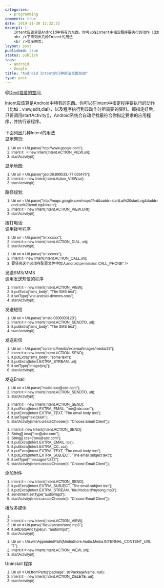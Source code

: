 ```yaml
--- 
categories: 
  - programming
comments: true
date: 2010-11-30 12:32:33
excerpt: |-
    Intent应该算是Android中特有的东西。你可以在Intent中指定程序要执行的动作（比如：view,edit,dial），以及程序执行到该动作时所需要的资料。都指定好后，只要调用startActivity()，Android系统会自动寻找最符合你指定要求的应用程序，并执行该程序。
    <br />下面列出几种Intent的用法
    <br />显示网页:
layout: post
published: true
status: publish
tags: 
  - android
  - Google
title: "Android Intent的几种用法全面总结"
type: post
---
```

@<a href="http://hi.baidu.com/devil%B6%C0%B0%AE/blog/item/5f5caf5e3ce43f48faf2c004.html" target="_blank">Devil独爱的空间 </a>

<span class="t_tag" style="line-height: normal;">Intent</span>应该算是Android中特有的东西。你可以在Intent中指定<span class="t_tag" style="line-height: normal;">程序</span>要执行的动作（比如：view,edit,dial），以及程序执行到该动作时所需要的<span class="t_tag" style="line-height: normal;">资料</span>。都指定好后，只要调用startActivity()，Android<span class="t_tag" style="line-height: normal;">系统</span>会自动寻找最符合你指定要求的<span class="t_tag" style="line-height: normal;">应用</span>程序，并执行该程序。<br style="line-height: normal;"><br style="line-height: normal;">下面列出几种Intent的用法<br style="line-height: normal;">显示网页:
<div class="blockcode" style="font-family: Arial; word-wrap: break-word; word-break: break-all; visibility: visible !important; zoom: 1 !important; filter: none; font-size: 12px; line-height: normal;">
<div style="font-family: Arial; word-wrap: break-word; word-break: break-all; visibility: visible !important; zoom: 1 !important; filter: none; font-size: 12px; line-height: normal;"><ol style="line-height: normal;">
<li style="line-height: normal;">Uri uri = Uri.parse("http://www.google.com");</li>
<li style="line-height: normal;">Intent it   = new Intent(Intent.ACTION_VIEW,uri);</li>
<li style="line-height: normal;">startActivity(it);</li>
</ol></div>
</div>
显示地图:
<div class="blockcode" style="font-family: Arial; word-wrap: break-word; word-break: break-all; visibility: visible !important; zoom: 1 !important; filter: none; font-size: 12px; line-height: normal;">
<div style="font-family: Arial; word-wrap: break-word; word-break: break-all; visibility: visible !important; zoom: 1 !important; filter: none; font-size: 12px; line-height: normal;"><ol style="line-height: normal;">
<li style="line-height: normal;">Uri uri = Uri.parse("geo:38.899533,-77.036476");</li>
<li style="line-height: normal;">Intent it = new Intent(Intent.Action_VIEW,uri);</li>
<li style="line-height: normal;">startActivity(it);</li>
</ol></div>
</div>
路径规划:
<div class="blockcode" style="font-family: Arial; word-wrap: break-word; word-break: break-all; visibility: visible !important; zoom: 1 !important; filter: none; font-size: 12px; line-height: normal;">
<div style="font-family: Arial; word-wrap: break-word; word-break: break-all; visibility: visible !important; zoom: 1 !important; filter: none; font-size: 12px; line-height: normal;"><ol style="line-height: normal;">
<li style="line-height: normal;">Uri uri = Uri.parse("http://maps.google.com/maps?f=d&saddr=startLat%20startLng&daddr=endLat%20endLng&hl=en");</li>
<li style="line-height: normal;">Intent it = new Intent(Intent.ACTION_VIEW,URI);</li>
<li style="line-height: normal;">startActivity(it);</li>
</ol></div>
</div>
拨打电话:<br style="line-height: normal;">调用拨号程序
<div class="blockcode" style="font-family: Arial; word-wrap: break-word; word-break: break-all; visibility: visible !important; zoom: 1 !important; filter: none; font-size: 12px; line-height: normal;">
<div style="font-family: Arial; word-wrap: break-word; word-break: break-all; visibility: visible !important; zoom: 1 !important; filter: none; font-size: 12px; line-height: normal;"><ol style="line-height: normal;">
<li style="line-height: normal;">Uri uri = Uri.parse("tel:xxxxxx");</li>
<li style="line-height: normal;">Intent it = new Intent(Intent.ACTION_DIAL, uri);  </li>
<li style="line-height: normal;">startActivity(it);  </li>
</ol></div>
</div>
<div class="blockcode" style="font-family: Arial; word-wrap: break-word; word-break: break-all; visibility: visible !important; zoom: 1 !important; filter: none; font-size: 12px; line-height: normal;">
<div style="font-family: Arial; word-wrap: break-word; word-break: break-all; visibility: visible !important; zoom: 1 !important; filter: none; font-size: 12px; line-height: normal;"><ol style="line-height: normal;">
<li style="line-height: normal;">Uri uri = Uri.parse("tel.xxxxxx");</li>
<li style="line-height: normal;">Intent it =new Intent(Intent.ACTION_CALL,uri);</li>
<li style="line-height: normal;">要使用这个必须在配置<span class="t_tag" style="line-height: normal;">文件</span>中加入<uses-permission id="<span class="t_tag" style="line-height: normal;">android</span>.permission.CALL_PHONE" /></li>
</ol></div>
</div>
发送SMS/MMS<br style="line-height: normal;">调用发送<span class="t_tag" style="line-height: normal;">短信</span>的程序
<div class="blockcode" style="font-family: Arial; word-wrap: break-word; word-break: break-all; visibility: visible !important; zoom: 1 !important; filter: none; font-size: 12px; line-height: normal;">
<div style="font-family: Arial; word-wrap: break-word; word-break: break-all; visibility: visible !important; zoom: 1 !important; filter: none; font-size: 12px; line-height: normal;"><ol style="line-height: normal;">
<li style="line-height: normal;">Intent it = new Intent(Intent.ACTION_VIEW);</li>
<li style="line-height: normal;">it.putExtra("sms_body", "The SMS text");</li>
<li style="line-height: normal;">it.setType("vnd.android-dir/mms-sms");</li>
<li style="line-height: normal;">startActivity(it);  </li>
</ol></div>
</div>
发送短信
<div class="blockcode" style="font-family: Arial; word-wrap: break-word; word-break: break-all; visibility: visible !important; zoom: 1 !important; filter: none; font-size: 12px; line-height: normal;">
<div style="font-family: Arial; word-wrap: break-word; word-break: break-all; visibility: visible !important; zoom: 1 !important; filter: none; font-size: 12px; line-height: normal;"><ol style="line-height: normal;">
<li style="line-height: normal;">Uri uri = Uri.parse("smsto:0800000123");</li>
<li style="line-height: normal;">Intent it = new Intent(Intent.ACTION_SENDTO, uri);</li>
<li style="line-height: normal;">it.putExtra("sms_body", "The SMS text");</li>
<li style="line-height: normal;">startActivity(it);  </li>
</ol></div>
</div>
发送彩信
<div class="blockcode" style="font-family: Arial; word-wrap: break-word; word-break: break-all; visibility: visible !important; zoom: 1 !important; filter: none; font-size: 12px; line-height: normal;">
<div style="font-family: Arial; word-wrap: break-word; word-break: break-all; visibility: visible !important; zoom: 1 !important; filter: none; font-size: 12px; line-height: normal;"><ol style="line-height: normal;">
<li style="line-height: normal;">Uri uri = Uri.parse("content://media/external/images/media/23");</li>
<li style="line-height: normal;">Intent it = new Intent(Intent.ACTION_SEND);</li>
<li style="line-height: normal;">it.putExtra("sms_body", "some text");</li>
<li style="line-height: normal;">it.putExtra(Intent.EXTRA_STREAM, uri);</li>
<li style="line-height: normal;">it.setType("image/png");</li>
<li style="line-height: normal;">startActivity(it);</li>
</ol></div>
</div>
发送Email
<div class="blockcode" style="font-family: Arial; word-wrap: break-word; word-break: break-all; visibility: visible !important; zoom: 1 !important; filter: none; font-size: 12px; line-height: normal;">
<div style="font-family: Arial; word-wrap: break-word; word-break: break-all; visibility: visible !important; zoom: 1 !important; filter: none; font-size: 12px; line-height: normal;"><ol style="line-height: normal;">
<li style="line-height: normal;">Uri uri = Uri.parse("mailto:xxx@abc.com");</li>
<li style="line-height: normal;">Intent it = new Intent(Intent.ACTION_SENDTO, uri);</li>
<li style="line-height: normal;">startActivity(it);</li>
</ol></div>
</div>
<div class="blockcode" style="font-family: Arial; word-wrap: break-word; word-break: break-all; visibility: visible !important; zoom: 1 !important; filter: none; font-size: 12px; line-height: normal;">
<div style="font-family: Arial; word-wrap: break-word; word-break: break-all; visibility: visible !important; zoom: 1 !important; filter: none; font-size: 12px; line-height: normal;"><ol style="line-height: normal;">
<li style="line-height: normal;">Intent it = new Intent(Intent.ACTION_SEND);</li>
<li style="line-height: normal;">it.putExtra(Intent.EXTRA_EMAIL, "me@abc.com");</li>
<li style="line-height: normal;">it.putExtra(Intent.EXTRA_TEXT, "The email body text");</li>
<li style="line-height: normal;">it.setType("text/plain");</li>
<li style="line-height: normal;">startActivity(Intent.createChooser(it, "Choose Email Client"));  </li>
</ol></div>
</div>
<div class="blockcode" style="font-family: Arial; word-wrap: break-word; word-break: break-all; visibility: visible !important; zoom: 1 !important; filter: none; font-size: 12px; line-height: normal;">
<div style="font-family: Arial; word-wrap: break-word; word-break: break-all; visibility: visible !important; zoom: 1 !important; filter: none; font-size: 12px; line-height: normal;"><ol style="line-height: normal;">
<li style="line-height: normal;">Intent it=new Intent(Intent.ACTION_SEND);    </li>
<li style="line-height: normal;">String[] tos={"me@abc.com"};    </li>
<li style="line-height: normal;">String[] ccs={"you@abc.com"};    </li>
<li style="line-height: normal;">it.putExtra(Intent.EXTRA_EMAIL, tos);    </li>
<li style="line-height: normal;">it.putExtra(Intent.EXTRA_CC, ccs);    </li>
<li style="line-height: normal;">it.putExtra(Intent.EXTRA_TEXT, "The email body text");    </li>
<li style="line-height: normal;">it.putExtra(Intent.EXTRA_SUBJECT, "The email subject text");    </li>
<li style="line-height: normal;">it.setType("message/rfc822");    </li>
<li style="line-height: normal;">startActivity(Intent.createChooser(it, "Choose Email Client"));</li>
</ol></div>
</div>
添加附件
<div class="blockcode" style="font-family: Arial; word-wrap: break-word; word-break: break-all; visibility: visible !important; zoom: 1 !important; filter: none; font-size: 12px; line-height: normal;">
<div style="font-family: Arial; word-wrap: break-word; word-break: break-all; visibility: visible !important; zoom: 1 !important; filter: none; font-size: 12px; line-height: normal;"><ol style="line-height: normal;">
<li style="line-height: normal;">Intent it = new Intent(Intent.ACTION_SEND);</li>
<li style="line-height: normal;">it.putExtra(Intent.EXTRA_SUBJECT, "The email subject text");</li>
<li style="line-height: normal;">it.putExtra(Intent.EXTRA_STREAM, "file:///sdcard/mysong.mp3");</li>
<li style="line-height: normal;">sendIntent.setType("audio/mp3");</li>
<li style="line-height: normal;">startActivity(Intent.createChooser(it, "Choose Email Client"));</li>
</ol></div>
</div>
<span class="t_tag" style="line-height: normal;">播放</span>多媒体
<div class="blockcode" style="font-family: Arial; word-wrap: break-word; word-break: break-all; visibility: visible !important; zoom: 1 !important; filter: none; font-size: 12px; line-height: normal;">
<div style="font-family: Arial; word-wrap: break-word; word-break: break-all; visibility: visible !important; zoom: 1 !important; filter: none; font-size: 12px; line-height: normal;"><ol style="line-height: normal;">
<li style="line-height: normal;">  </li>
<li style="line-height: normal;">Intent it = new Intent(Intent.ACTION_VIEW);</li>
<li style="line-height: normal;">Uri uri = Uri.parse("file:///sdcard/song.mp3");</li>
<li style="line-height: normal;">it.setDataAndType(uri, "audio/mp3");</li>
<li style="line-height: normal;">startActivity(it);</li>
</ol></div>
</div>
<div class="blockcode" style="font-family: Arial; word-wrap: break-word; word-break: break-all; visibility: visible !important; zoom: 1 !important; filter: none; font-size: 12px; line-height: normal;">
<div style="font-family: Arial; word-wrap: break-word; word-break: break-all; visibility: visible !important; zoom: 1 !important; filter: none; font-size: 12px; line-height: normal;"><ol style="line-height: normal;">
<li style="line-height: normal;">Uri uri = Uri.withAppendedPath(MediaStore.Audio.Media.INTERNAL_CONTENT_URI, "1");</li>
<li style="line-height: normal;">Intent it = new Intent(Intent.ACTION_VIEW, uri);</li>
<li style="line-height: normal;">startActivity(it);  </li>
</ol></div>
</div>
Uninstall 程序
<div class="blockcode" style="font-family: Arial; word-wrap: break-word; word-break: break-all; visibility: visible !important; zoom: 1 !important; filter: none; font-size: 12px; line-height: normal;">
<div style="font-family: Arial; word-wrap: break-word; word-break: break-all; visibility: visible !important; zoom: 1 !important; filter: none; font-size: 12px; line-height: normal;"><ol style="line-height: normal;">
<li style="line-height: normal;">Uri uri = Uri.fromParts("package", strPackageName, null);</li>
<li style="line-height: normal;">Intent it = new Intent(Intent.ACTION_DELETE, uri);</li>
<li style="line-height: normal;">startActivity(it);</li>
</ol></div>
</div>
